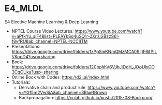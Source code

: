 # E4_MLDL
E4 Elective Machine Learning &amp; Deep Learning
- NPTEL Course Video Lectures: https://www.youtube.com/watch?v=aPfkYu_qiF4&list=PLEAYkSg4uSQ1r-2XrJ_GBzzS6I-f8yfRU&ab_channel=NPTEL-NOCIITM
- Presentations: https://drive.google.com/drive/folders/1zPgSmKNmQMzMCA0RljtF6ifPILVKopD4?usp=sharing
- Book: https://drive.google.com/drive/folders/120pphhV6VJhJiDdH_JOoUlyCO3OqCUku?usp=sharing
- Online Book with Codes: https://d2l.ai/index.html
- Tutorials:
  - Derivative chain and product rule: https://www.youtube.com/watch?v=YG15m2VwSjA&ab_channel=3Blue1Brown
  -  Backpropagation: https://colah.github.io/posts/2015-08-Backprop/
